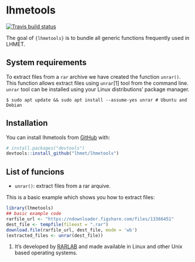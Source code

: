
<!-- README.md is generated from README.Rmd. Please edit that file -->

# lhmetools

<!-- badges: start -->

[![Travis build
status](https://travis-ci.com/lhmet/lhmetools.svg?branch=master)](https://travis-ci.com/lhmet/lhmetools)
<!-- badges: end -->

The goal of `{lhmetools}` is to bundle all generic functions frequently
used in LHMET.

## System requirements

To extract files from a `rar` archive we have created the function
`unrar()`. This function allows extract files using `unrar`\[1\] tool
from the command line. `unrar` tool can be installed using your Linux
distributions’ package manager.

    $ sudo apt update && sudo apt install --assume-yes unrar # Ubuntu and Debian

## Installation

You can install lhmetools from [GitHub](https://github.com/) with:

``` r
# install.packages("devtools")
devtools::install_github("lhmet/lhmetools")
```

## List of funcions

  - `unrar()`: extract files from a rar arquive.

This is a basic example which shows you how to extract files:

``` r
library(lhmetools)
## basic example code
rarfile_url <- "https://ndownloader.figshare.com/files/13366451"
dest_file <- tempfile(fileext = ".rar")
download.file(rarfile_url, dest_file, mode = 'wb')
(extracted_files <- unrar(dest_file))
```

1.  It’s developed by [RARLAB](https://www.rarlab.com/download.htm) and
    made available in Linux and other Unix based operating systems.
